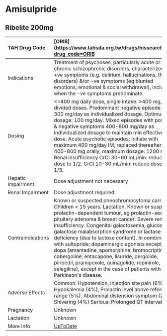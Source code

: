 # Amisulpride

## Ribelite 200mg

| TAH Drug Code      | [ORIB](https://www.tahsda.org.tw/drugs/hissearch.php?drug_code=ORIB                                                                                                                                                                                                                                                                                                                                                                                                                                                                                                                                                       |
|:-------------------|:--------------------------------------------------------------------------------------------------------------------------------------------------------------------------------------------------------------------------------------------------------------------------------------------------------------------------------------------------------------------------------------------------------------------------------------------------------------------------------------------------------------------------------------------------------------------------------------------------------------------------|
| Indications        | Treatment of psychoses, particularly acute or chronic schizophrenic disorders, characterized by +ve symptoms (e.g. delirium, hallucinations, thought disorders) &/or -ve symptoms (eg blunted emotions, emotional & social withdrawal), including when the -ve symptoms predominate.                                                                                                                                                                                                                                                                                                                                      |
| Dosing             | <=400 mg daily dose, single intake. >400 mg, in 2 divided doses. Predominant negative episode 50-300 mg/day as individualized dosage. Optimum dosage: 100 mg/day. Mixed episodes with positive & negative symptoms 400-800 mg/day as individualized dosage to maintain min effective dose. Acute psychotic episodes: Initiate with maximum 400 mg/day IM, replaced thereafter with 400-800 mg orally, maximum dosage: 1200 mg. Renal insufficiency CrCl 30-60 mL/min: reduce dose to 1/2. CrCl 10-30 mL/min: reduce dose to 1/3.                                                                                          |
| Hepatic Impairment | Dose adjustment not necessary                                                                                                                                                                                                                                                                                                                                                                                                                                                                                                                                                                                             |
| Renal Impairment   | Dose adjustment required                                                                                                                                                                                                                                                                                                                                                                                                                                                                                                                                                                                                  |
| Contraindications  | Known or suspected pheochromocytoma carriers. Children < 15 years. Lactation. Known or suspected prolactin-dependent tumour, eg prolactin-secreting pituitary adenoma & breast cancer. Severe renal insufficiency. Congenital galactosemia, glucose or galactose malabsorption syndrome or lactase deficiency (due to lactose content). In combination with sultopride; dopaminergic agonists except L-dopa (amantadine, apomorphine, bromocriptine, cabergoline, entacapone, lisuride, pergolide, piribedil, pramipexole, quinagolide, ropinirole, selegiline), except in the case of patients with Parkinson's disease. |
| Adverse Effects    | Common: Hypotension, Injection site pain (6%), Hypokalemia (4%), Prolactin level above reference range (5%), Abdominal distension symptom (2%), Shivering (4%) Serious: Prolonged QT interval                                                                                                                                                                                                                                                                                                                                                                                                                             |
| Pregnancy          | Unknown                                                                                                                                                                                                                                                                                                                                                                                                                                                                                                                                                                                                                   |
| Lactation          | Unknown                                                                                                                                                                                                                                                                                                                                                                                                                                                                                                                                                                                                                   |
| More Info          | [UpToDate](https://www.uptodate.com/contents/amisulpride-drug-information)                                                                                                                                                                                                                                                                                                                                                                                                                                                                                                                                                |

